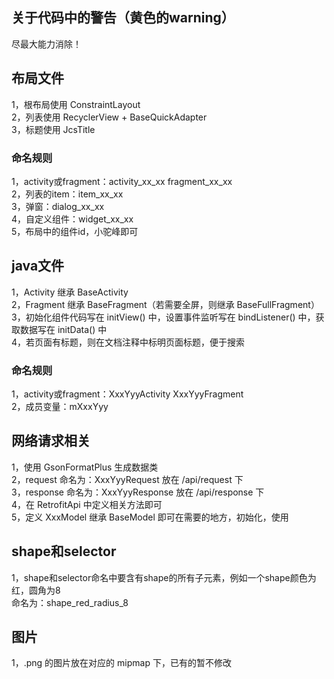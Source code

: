 ## 关于代码中的警告（黄色的warning）
尽最大能力消除！

## 布局文件
1，根布局使用 ConstraintLayout  
2，列表使用 RecyclerView + BaseQuickAdapter  
3，标题使用 JcsTitle  
### 命名规则
   1，activity或fragment：activity_xx_xx  fragment_xx_xx  
   2，列表的item：item_xx_xx  
   3，弹窗：dialog_xx_xx  
   4，自定义组件：widget_xx_xx  
   5，布局中的组件id，小驼峰即可  

## java文件
1，Activity 继承 BaseActivity  
2，Fragment 继承 BaseFragment（若需要全屏，则继承 BaseFullFragment）  
3，初始化组件代码写在 initView() 中，设置事件监听写在 bindListener() 中，获取数据写在 initData() 中  
4，若页面有标题，则在文档注释中标明页面标题，便于搜索  
### 命名规则
   1，activity或fragment：XxxYyyActivity  XxxYyyFragment  
   2，成员变量：mXxxYyy  
   
## 网络请求相关
1，使用 GsonFormatPlus 生成数据类  
2，request 命名为：XxxYyyRequest 放在 /api/request 下  
3，response 命名为：XxxYyyResponse 放在 /api/response 下  
4，在 RetrofitApi 中定义相关方法即可  
5，定义 XxxModel 继承 BaseModel 即可在需要的地方，初始化，使用  

## shape和selector
1，shape和selector命名中要含有shape的所有子元素，例如一个shape颜色为红，圆角为8  
    命名为：shape_red_radius_8  
    
## 图片
1，.png 的图片放在对应的 mipmap 下，已有的暂不修改







